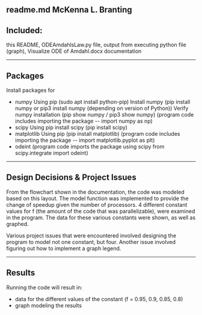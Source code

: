 readme.md
McKenna L. Branting
-------------------
Included:
-------------------
this README, 
ODEAmdahlsLaw.py file, 
output from executing python file (graph),
Visualize ODE of Amdahl.docx documentation

-------------------
Packages 
------------------
Install packages for 
- numpy 
Using pip (sudo apt install python-pip) 
Install numpy (pip install numpy or pip3 install numpy (depending on version of Python))
Verify numpy installation (pip show numpy / pip3 show numpy)
(program code includes importing the package -- import numpy as np)
- scipy
Using pip install scipy (pip install scipy)
- matplotlib
Using pip (pip install matplotlib)
(program code includes importing the package -- import matplotlib.pyplot as plt)
- odeint
(program code imports the package using scipy from scipy.integrate import odeint)

------------------
Design Decisions & Project Issues
------------------
From the flowchart shown in the documentation, the code was modeled based on this layout. 
The model function was implemented to provide the change of speedup given the number of processors. 
4 different constant values for f (the amount of the code that was parallelizable), were examined in the program.
The data for these various constants were shown, as well as graphed. 

Various project issues that were encountered involved designing the program to model not one constant, but four. 
Another issue involved figuring out how to implement a graph legend.

-------------------
Results 
-------------------
Running the code will result in:
- data for the different values of the constant (f = 0.95, 0.9, 0.85, 0.8)
- graph modeling the results

